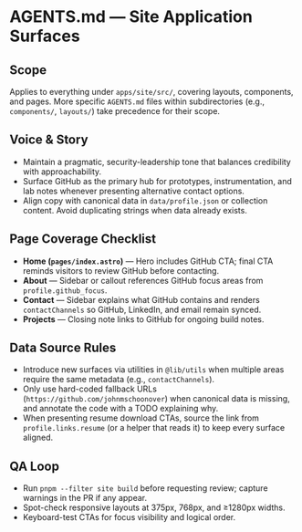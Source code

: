 # AGENTS.md — Site Application Surfaces

## Scope
Applies to everything under `apps/site/src/`, covering layouts, components, and pages. More specific `AGENTS.md` files within
subdirectories (e.g., `components/`, `layouts/`) take precedence for their scope.

## Voice & Story
- Maintain a pragmatic, security-leadership tone that balances credibility with approachability.
- Surface GitHub as the primary hub for prototypes, instrumentation, and lab notes whenever presenting alternative contact
  options.
- Align copy with canonical data in `data/profile.json` or collection content. Avoid duplicating strings when data already exists.

## Page Coverage Checklist
- **Home (`pages/index.astro`)** — Hero includes GitHub CTA; final CTA reminds visitors to review GitHub before contacting.
- **About** — Sidebar or callout references GitHub focus areas from `profile.github_focus`.
- **Contact** — Sidebar explains what GitHub contains and renders `contactChannels` so GitHub, LinkedIn, and email remain synced.
- **Projects** — Closing note links to GitHub for ongoing build notes.

## Data Source Rules
- Introduce new surfaces via utilities in `@lib/utils` when multiple areas require the same metadata (e.g., `contactChannels`).
- Only use hard-coded fallback URLs (`https://github.com/johnmschoonover`) when canonical data is missing, and annotate the code
  with a TODO explaining why.
- When presenting resume download CTAs, source the link from `profile.links.resume` (or a helper that reads it) to keep every
  surface aligned.

## QA Loop
- Run `pnpm --filter site build` before requesting review; capture warnings in the PR if any appear.
- Spot-check responsive layouts at 375px, 768px, and ≥1280px widths.
- Keyboard-test CTAs for focus visibility and logical order.
